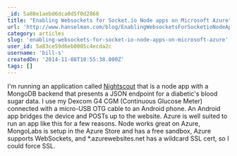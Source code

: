 ```yaml
---
_id: 5a88e1aebd6dca0d5f0d2868
title: "Enabling Websockets for Socket.io Node apps on Microsoft Azure"
url: 'http://www.hanselman.com/blog/EnablingWebsocketsForSocketioNodeAppsOnMicrosoftAzure.aspx'
category: articles
slug: 'enabling-websockets-for-socket-io-node-apps-on-microsoft-azure'
user_id: 5a83ce59d6eb0005c4ecda2c
username: 'bill-s'
createdOn: '2014-11-08T10:55:38.000Z'
tags: []
---
```


I'm running an application called <a href="http://www.nightscout.info/">Nightscout</a> that is a node app with a MongoDB backend that presents a JSON endpoint for a diabetic's blood sugar data. I use my Dexcom G4 CGM (Continuous Glucose Meter) connected with a micro-USB OTG cable to an Android phone. An Android app bridges the device and POSTs up to the website. Azure is well suited to run an app like this for a few reasons. Node works great on Azure, MongoLabs is setup in the Azure Store and has a free sandbox, Azure supports WebSockets, and *.azurewebsites.net has a wildcard SSL cert, so I could force SSL.

